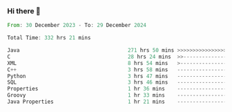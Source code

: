 ### Hi there 👋

<!--
**luoxuanzao/luoxuanzao** is a ✨ _special_ ✨ repository because its `README.md` (this file) appears on your GitHub profile.

Here are some ideas to get you started:

- 🔭 I’m currently working on ...
- 🌱 I’m currently learning ...
- 👯 I’m looking to collaborate on ...
- 🤔 I’m looking for help with ...
- 💬 Ask me about ...
- 📫 How to reach me: ...
- 😄 Pronouns: ...
- ⚡ Fun fact: ...
-->

<!--START_SECTION:waka-->

```rust
From: 30 December 2023 - To: 29 December 2024

Total Time: 332 hrs 21 mins

Java                                   271 hrs 50 mins >>>>>>>>>>>>>>>>>>>>-----   81.76 %
C                                      28 hrs 24 mins  >>-----------------------   08.55 %
XML                                    8 hrs 54 mins   >------------------------   02.68 %
C++                                    3 hrs 58 mins   -------------------------   01.19 %
Python                                 3 hrs 47 mins   -------------------------   01.14 %
SQL                                    3 hrs 46 mins   -------------------------   01.13 %
Properties                             1 hr 36 mins    -------------------------   00.48 %
Groovy                                 1 hr 33 mins    -------------------------   00.47 %
Java Properties                        1 hr 21 mins    -------------------------   00.41 %
```

<!--END_SECTION:waka-->